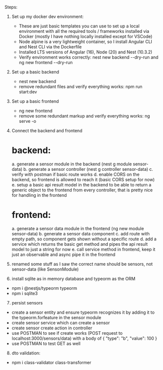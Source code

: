Steps:

1. Set up my docker dev environment:

   - These are just basic templates you can use to set up a local environment with all the required tools / frameworks installed via Docker (mostly I have nothing locally installed except for VSCode)
   - Node alpine is a very lightweight container, so I install Angular CLI and Nest CLI via the Dockerfile
   - Installed LTS versions of Angular (16), Node (20) and Nest (10.3.2)
   - Verify environment works correctly: nest new backend --dry-run and ng new frontend --dry-run

2. Set up a basic backend

   - nest new backend
   - remove redundant files and verify everything works: npm run start:dev

3. Set up a basic frontend

   - ng new frontend
   - remove some redundant markup and verify everything works: ng serve -o

4. Connect the backend and frontend

   # backend:

   a. generate a sensor module in the backend (nest g module sensor-data)
   b. generate a sensor controller (nest g controller sensor-data)
   c. verify with postman if basic route works
   d. enable CORS on the backend, so frontend is allowed to reach it (basic CORS setup for now)
   e. setup a basic api result model in the backend to be able to return a generic object to the frontend from every controller, that is pretty nice for handling in the frontend

   # frontend:

   a. generate a sensor data module in the frontend (ng new module sensor-data)
   b. generate a sensor data component
   c. add route with empty path, so component gets shown without a specific route
   d. add a service which returns the basic get method and pipes the api result model to just a string for now
   e. call service method in frontend, keep it just an observable and async pipe it in the frontend

5. renamed some stuff as I saw the correct name should be sensors, not sensor-data (like SensonModule)

6. install sqlite as in memory database and typeorm as the ORM

- npm i @nestjs/typeorm typeorm
- npm i sqlite3

7. persist sensors

- create a sensor entity and ensure typeorm recognizes it by adding it to the typeorm.forfeature in the sensor module
- create sensor service which can create a sensor
- create sensor create action in controller
- use POSTMAN to see if create works (POST request to localhost:3000/sensors/data) with a body of { "type": "b", "value": 100 }
- use POSTMAN to test GET as well

8. dto validation:

- npm i class-validator class-transformer
